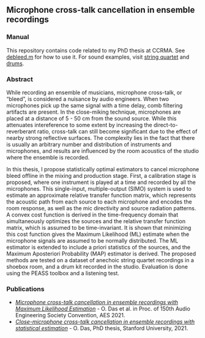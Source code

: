 <h2>Microphone cross-talk cancellation in ensemble recordings</h2>

<h3>Manual</h3>

<p> This repository contains code related to my PhD thesis at CCRMA. See <a href="my code/debleed.m">debleed.m</a> for how to use it. For sound examples, visit <a href = "https://ccrma.stanford.edu/~orchi/Mic-bleed/sound_examples_quartet.html">string quartet</a> and <a href = "https://ccrma.stanford.edu/~orchi/Mic-bleed/sound_examples_drums.html">drums</a>.</p>

<h3>Abstract</h3>

<p>While recording an ensemble of musicians, microphone cross-talk, or “bleed”, is considered a nuisance by audio engineers. When two microphones pick up the same signal with a time delay, comb filtering artifacts are present. In the close-miking technique, microphones are placed at a distance of 5 - 50 cm from the sound source. While this attenuates intereference to some extent by increasing the direct-to-reverberant ratio, cross-talk can still become significant due to the effect of nearby strong reflective surfaces. The complexity lies in the fact that there is usually an arbitrary number and distribution of instruments and microphones, and results are influenced by the room acoustics of the studio where the ensemble is recorded.</p>

<p>In this thesis, I propose statistically optimal estimators to cancel microphone bleed offline in the mixing and production stage. First, a calibration stage is proposed, where one instrument is played at a time and recorded by all the microphones. This single-input, multiple-output (SIMO) system is used to estimate an approximate relative transfer function matrix, which represents the acoustic path from each source to each microphone and encodes the room response, as well as the mic directivity and source radiation patterns. A convex cost function is derived in the time-frequency domain that simultaneously optimizes the sources and the relative transfer function matrix, which is assumed to be time-invariant. It is shown that minimizing this cost function gives the Maximum Likelihood (ML) estimate when the microphone signals are assumed to be normally distributed. The ML estimator is extended to include a priori statistics of the sources, and the Maximum Aposteriori
Probability (MAP) estimator is derived. The proposed methods are tested on a dataset of anechoic string quartet recordings in a shoebox room, and a drum kit recorded in the studio. Evaluation is done using the PEASS toolbox and a listening test.
</p>


<h3>Publications</h3>
<ul>
	<li><i><a href = "https://www.aes.org/e-lib/browse.cfm?elib=21064">Microphone cross-talk cancellation in ensemble recordings with Maximum Likelihood Estimation</a></i> - O. Das et al. in Proc. of 150th Audio Engineering Society Convention, AES 2021.</li>
	<li><i><a href = "https://ccrma.stanford.edu/~orchi/Documents/odas_thesis_final.pdf">Close-microphone cross-talk cancellation in ensemble recordings with statistical estimation</a></i> - O. Das, PhD thesis, Stanford University, 2021.</li>
</ul>